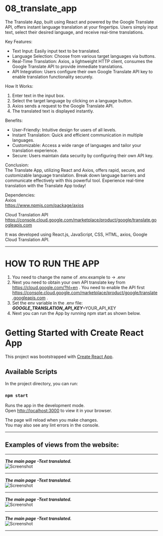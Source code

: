 # 08_translate_app</br>
The Translate App, built using React and powered by the Google Translate API, offers instant language translation at your fingertips. Users simply input text, select their desired language, and receive real-time translations.</br>



Key Features:</br>
- Text Input: Easily input text to be translated.</br>
- Language Selection: Choose from various target languages via buttons.</br>
- Real-Time Translation: Axios, a lightweight HTTP client, consumes the Google Translate API to provide immediate translations.</br>
- API Integration: Users configure their own Google Translate API key to enable translation functionality securely.</br>



How It Works:</br>
1. Enter text in the input box.</br>
2. Select the target language by clicking on a language button.</br>
3. Axios sends a request to the Google Translate API.</br>
4. The translated text is displayed instantly.</br>



Benefits:</br>
- User-Friendly: Intuitive design for users of all levels.</br>
- Instant Translation: Quick and efficient communication in multiple languages.</br>
- Customizable: Access a wide range of languages and tailor your translation experience.</br>
- Secure: Users maintain data security by configuring their own API key.</br>



Conclusion:</br>
The Translate App, utilizing React and Axios, offers rapid, secure, and customizable language translation. Break down language barriers and communicate effectively with this powerful tool. Experience real-time translation with the Translate App today!</br>



Dependencies: </br>
Axios</br>
https://www.npmjs.com/package/axios</br>


Cloud Translation API</br>
https://console.cloud.google.com/marketplace/product/google/translate.googleapis.com</br>


It was developed using React.js, JavaScript, CSS, HTML, axios, Google Cloud Translation API.</br>

---

# HOW TO RUN THE APP</br>

1. You need to change the name of .env.example to -> .env</br>
2. Next you need to obtain your own API translate key from https://cloud.google.com/?hl=en . You need to enable the API first https://console.cloud.google.com/marketplace/product/google/translate.googleapis.com .</br>
3. Set the env variable in the .env file:</br>
***GOOGLE_TRANSLATION_API_KEY***=YOUR_API_KEY</br>
4. Next you can run the App by running npm start as shown below.

# Getting Started with Create React App

This project was bootstrapped with [Create React App](https://github.com/facebook/create-react-app).

## Available Scripts

In the project directory, you can run:

### `npm start`

Runs the app in the development mode.\
Open [http://localhost:3000](http://localhost:3000) to view it in your browser.

The page will reload when you make changes.\
You may also see any lint errors in the console.


---


## Examples of views from the website:</br>

---

***The main page -Text translated.***</br>
![Screenshot](docs/img/01-translation.png)</br>

---

***The main page -Text translated.***</br>
![Screenshot](docs/img/02-translation.png)</br>

---

***The main page -Text translated.***</br>
![Screenshot](docs/img/03-translation.png)</br>

---

***The main page -Text translated.***</br>
![Screenshot](docs/img/04-translation.png)</br>
 
---